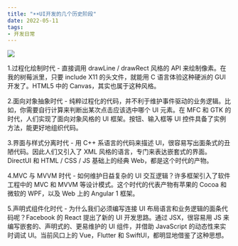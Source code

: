 ```yaml
---
title: "☀️☀️UI开发的几个历史阶段"
date: 2022-05-11
tags: 
- 开发日常
---
```

![](https://upload-images.jianshu.io/upload_images/15312191-591658c5c6261719.png?imageMogr2/auto-orient/strip%7CimageView2/2/w/1240)

1.过程化绘制时代 - 直接调用 drawLine / drawRect 风格的 API 来绘制像素。在我的树莓派里，只要 include X11 的头文件，就能用 C 语言体验这种硬派的 GUI 开发了。HTML5 中的 Canvas，其实也属于这种风格。

2.面向对象抽象时代 - 纯粹过程化的代码，并不利于维护事件驱动的业务逻辑。比如，你需要自行计算来判断出某次点击应该选中哪个 UI 元素。在 MFC 和 GTK 的时代，人们实现了面向对象风格的 UI 框架。按钮、输入框等 UI 控件具备了实例方法，能更好地组织代码。

3.界面与样式分离时代 - 用 C++ 系语言的代码来描述 UI，很容易写出面条式的丑陋代码。因此人们又引入了 XML 风格的语言，专门来表达嵌套式的界面。DirectUI 和 HTML / CSS / JS 基础上的经典 Web，都是这个时代的产物。

4.MVC 与 MVVM 时代 - 如何维护日益复杂的 UI 交互逻辑？许多框架引入了软件工程中的 MVC 和 MVVM 等设计模式。这个时代的代表产物有苹果的 Cocoa 和微软的 WPF，以及 Web 上的 Angular 1 框架。

5.声明式组件化时代 - 为什么我们必须编写连接 UI 布局语言和业务逻辑的面条代码呢？Facebook 的 React 提出了新的 UI 开发思路。通过 JSX，很容易用 JS 来编写嵌套的、声明式的、更易维护的 UI 组件，并借助 JavaScript 的动态性来实时调试 UI。当前风口上的 Vue，Flutter 和 SwiftUI，都明显地借鉴了这种思想。
